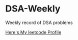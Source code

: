 # DSA-Weekly
Weekly record of DSA problems

[Here's My leetcode Profile](https://leetcode.com/soham19/)
